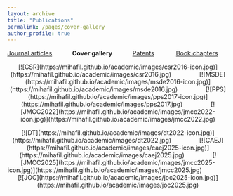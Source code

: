 ```yaml
---
layout: archive
title: "Publications"
permalink: /pages/cover-gallery
author_profile: true
---
```





[Journal articles](https://mihafil.github.io/academic/publications)  &emsp;&emsp;&emsp;**Cover gallery** &emsp;&emsp;&emsp;[Patents](https://mihafil.github.io/academic/pages/patents)  &emsp;&emsp; &emsp;[Book chapters](https://mihafil.github.io/academic/pages/book-chapters)


<p align="center">
[![CSR](https://mihafil.github.io/academic/images/csr2016-icon.jpg)](https://mihafil.github.io/academic/images/csr2016.jpg) &emsp;&emsp;&emsp;&emsp;
[![MSDE](https://mihafil.github.io/academic/images/msde2016-icon.jpg)](https://mihafil.github.io/academic/images/msde2016.jpg) &emsp;&emsp;&emsp;&emsp;
[![PPS](https://mihafil.github.io/academic/images/pps2017-icon.jpg)](https://mihafil.github.io/academic/images/pps2017.jpg) &emsp;&emsp;&emsp;&emsp;
[![JMCC2022](https://mihafil.github.io/academic/images/jmcc2022-icon.jpg)](https://mihafil.github.io/academic/images/jmcc2022.jpg)
</p>

<p align="center">
[![DT](https://mihafil.github.io/academic/images/dt2022-icon.jpg)](https://mihafil.github.io/academic/images/dt2022.jpg) &emsp;&emsp;&emsp;&emsp;
[![CAEJ](https://mihafil.github.io/academic/images/caej2025-icon.jpg)](https://mihafil.github.io/academic/images/caej2025.jpg) &emsp;&emsp;&emsp;&emsp;
[![JMCC2025](https://mihafil.github.io/academic/images/jmcc2025-icon.jpg)](https://mihafil.github.io/academic/images/jmcc2025.jpg) &emsp;&emsp;&emsp;&emsp;
[![JOC](https://mihafil.github.io/academic/images/joc2025-icon.jpg)](https://mihafil.github.io/academic/images/joc2025.jpg)
</p>
